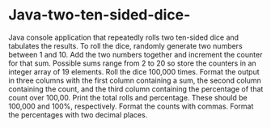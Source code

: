 # Java-two-ten-sided-dice-

Java console application that repeatedly rolls two ten-sided dice and tabulates the results.  To roll the dice, randomly generate two numbers between 1 and 10.  Add the two numbers together and increment the counter for that sum.  Possible sums range from 2 to 20 so store the counters in an integer array of 19 elements.  Roll the dice 100,000 times.  Format the output in three columns with the first column containing a sum, the second column containing the count, and the third column containing the percentage of that count over 100,00.  Print the total rolls and percentage.  These should be 100,000 and 100%, respectively.  Format the counts with commas.  Format the percentages with two decimal places.
